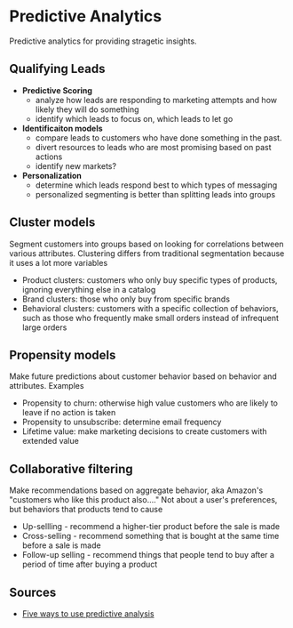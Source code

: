 # Predictive Analytics

Predictive analytics for providing stragetic insights.

## Qualifying Leads
* **Predictive Scoring**
  * analyze how leads are responding to marketing attempts and how likely they will do something
  * identify which leads to focus on, which leads to let go
* **Identificaiton models**
  * compare leads to customers who have done something in the past.
  * divert resources to leads who are most promising based on past actions
  * identify new markets?
* **Personalization**
  * determine which leads respond best to which types of messaging
  * personalized segmenting is better than splitting leads into groups


## Cluster models

Segment customers into groups based on looking for correlations between various attributes. Clustering differs from traditional segmentation because it uses a lot more variables

* Product clusters: customers who only buy specific types of products, ignoring everything else in a catalog
* Brand clusters: those who only buy from specific brands
* Behavioral clusters: customers with a specific collection of behaviors, such as those who frequently make small orders instead of infrequent large orders

## Propensity models


Make future predictions about customer behavior based on behavior and attributes. Examples

* Propensity to churn: otherwise high value customers who are likely to leave if no action is taken
* Propensity to unsubscribe: determine email frequency
* Lifetime value: make marketing decisions to create customers with extended value

## Collaborative filtering

Make recommendations based on aggregate behavior, aka Amazon's "customers who like this product also...." Not about a user's preferences, but behaviors that products tend to cause

* Up-sellling - recommend a higher-tier product before the sale is made
* Cross-selling - recommend something that is bought at the same time before a sale is made
* Follow-up selling - recommend things that people tend to buy after a period of time after buying a product

## Sources

* [Five ways to use predictive analysis](https://searchenginewatch.com/2018/05/29/five-ways-to-use-predictive-analytics/)
